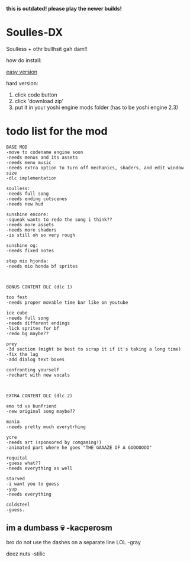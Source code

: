 **this is outdated! please play the newer builds!**

# Soulles-DX
 Soulless + othr bullhsit gah dam!!

 how do install:

 [easy version](https://gist.github.com/Stilic/93d6449fa4b79e92fc875ea9b1a65582)

 hard version:
 1. click code button
 2. click 'download zip'
 3. put it in your yoshi engine mods folder (has to be yoshi engine 2.3)


# todo list for the mod

    BASE MOD
    -move to codename engine soon
    -needs menus and its assets
    -needs menu music
    -needs extra option to turn off mechanics, shaders, and edit window size
    -dlc implementation

    soulless:
    -needs full song
    -needs ending cutscenes
    -needs new hud

    sunshine encore:
    -squeak wants to redo the song i think??
    -needs more assets 
    -needs more shaders
    -is still oh so very rough

    sunshine og:
    -needs fixed notes

    step mio hjonda:
    -needs mio honda bf sprites



    BONUS CONTENT DLC (dlc 1)

    too fest
    -needs proper movable time bar like on youtube

    ice cube
    -needs full song
    -needs different endings
    -lick sprites for bf
    -redo bg maybe??

    prey
    -3d section (might be best to scrap it if it's taking a long time)
    -fix the lag
    -add dialog text boxes

    confronting yourself
    -rechart with new vocals



    EXTRA CONTENT DLC (dlc 2)

    emo td vs bunfriend
    -new original song maybe??

    mania
    -needs pretty much everytrhing

    ycre
    -needs art (sponsored by comgaming!)
    -animated part where he goes "THE GAAAZE OF A GOOOOOOD"

    requital
    -guess what??
    -needs everything as well

    starved
    -i want you to guess
    -yup
    -needs everything

    coldsteel
    -guess.








im a dumbass 💀 -kacperosm
- 
bro do not use the dashes on a separate line LOL -gray

deez nuts -stilic
